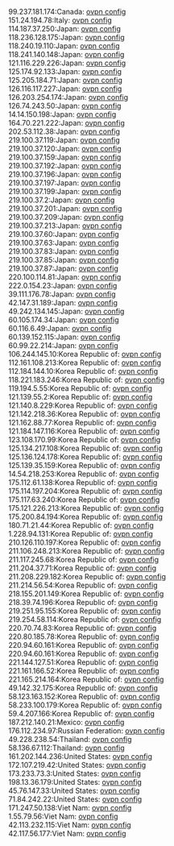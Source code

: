 99.237.181.174:Canada: [ovpn config](vpn/99_237_181_174.ovpn)  
151.24.194.78:Italy: [ovpn config](vpn/151_24_194_78.ovpn)  
114.187.37.250:Japan: [ovpn config](vpn/114_187_37_250.ovpn)  
118.236.128.175:Japan: [ovpn config](vpn/118_236_128_175.ovpn)  
118.240.19.110:Japan: [ovpn config](vpn/118_240_19_110.ovpn)  
118.241.140.148:Japan: [ovpn config](vpn/118_241_140_148.ovpn)  
121.116.229.226:Japan: [ovpn config](vpn/121_116_229_226.ovpn)  
125.174.92.133:Japan: [ovpn config](vpn/125_174_92_133.ovpn)  
125.205.184.71:Japan: [ovpn config](vpn/125_205_184_71.ovpn)  
126.116.117.227:Japan: [ovpn config](vpn/126_116_117_227.ovpn)  
126.203.254.174:Japan: [ovpn config](vpn/126_203_254_174.ovpn)  
126.74.243.50:Japan: [ovpn config](vpn/126_74_243_50.ovpn)  
14.14.150.198:Japan: [ovpn config](vpn/14_14_150_198.ovpn)  
164.70.221.222:Japan: [ovpn config](vpn/164_70_221_222.ovpn)  
202.53.112.38:Japan: [ovpn config](vpn/202_53_112_38.ovpn)  
219.100.37.119:Japan: [ovpn config](vpn/219_100_37_119.ovpn)  
219.100.37.120:Japan: [ovpn config](vpn/219_100_37_120.ovpn)  
219.100.37.159:Japan: [ovpn config](vpn/219_100_37_159.ovpn)  
219.100.37.192:Japan: [ovpn config](vpn/219_100_37_192.ovpn)  
219.100.37.196:Japan: [ovpn config](vpn/219_100_37_196.ovpn)  
219.100.37.197:Japan: [ovpn config](vpn/219_100_37_197.ovpn)  
219.100.37.199:Japan: [ovpn config](vpn/219_100_37_199.ovpn)  
219.100.37.2:Japan: [ovpn config](vpn/219_100_37_2.ovpn)  
219.100.37.201:Japan: [ovpn config](vpn/219_100_37_201.ovpn)  
219.100.37.209:Japan: [ovpn config](vpn/219_100_37_209.ovpn)  
219.100.37.213:Japan: [ovpn config](vpn/219_100_37_213.ovpn)  
219.100.37.60:Japan: [ovpn config](vpn/219_100_37_60.ovpn)  
219.100.37.63:Japan: [ovpn config](vpn/219_100_37_63.ovpn)  
219.100.37.83:Japan: [ovpn config](vpn/219_100_37_83.ovpn)  
219.100.37.85:Japan: [ovpn config](vpn/219_100_37_85.ovpn)  
219.100.37.87:Japan: [ovpn config](vpn/219_100_37_87.ovpn)  
220.100.114.81:Japan: [ovpn config](vpn/220_100_114_81.ovpn)  
222.0.154.23:Japan: [ovpn config](vpn/222_0_154_23.ovpn)  
39.111.176.78:Japan: [ovpn config](vpn/39_111_176_78.ovpn)  
42.147.31.189:Japan: [ovpn config](vpn/42_147_31_189.ovpn)  
49.242.134.145:Japan: [ovpn config](vpn/49_242_134_145.ovpn)  
60.105.174.34:Japan: [ovpn config](vpn/60_105_174_34.ovpn)  
60.116.6.49:Japan: [ovpn config](vpn/60_116_6_49.ovpn)  
60.139.152.115:Japan: [ovpn config](vpn/60_139_152_115.ovpn)  
60.99.22.214:Japan: [ovpn config](vpn/60_99_22_214.ovpn)  
106.244.145.10:Korea Republic of: [ovpn config](vpn/106_244_145_10.ovpn)  
112.161.108.213:Korea Republic of: [ovpn config](vpn/112_161_108_213.ovpn)  
112.184.144.10:Korea Republic of: [ovpn config](vpn/112_184_144_10.ovpn)  
118.221.183.246:Korea Republic of: [ovpn config](vpn/118_221_183_246.ovpn)  
119.194.5.55:Korea Republic of: [ovpn config](vpn/119_194_5_55.ovpn)  
121.139.55.2:Korea Republic of: [ovpn config](vpn/121_139_55_2.ovpn)  
121.140.8.229:Korea Republic of: [ovpn config](vpn/121_140_8_229.ovpn)  
121.142.218.36:Korea Republic of: [ovpn config](vpn/121_142_218_36.ovpn)  
121.162.88.77:Korea Republic of: [ovpn config](vpn/121_162_88_77.ovpn)  
121.184.147.116:Korea Republic of: [ovpn config](vpn/121_184_147_116.ovpn)  
123.108.170.99:Korea Republic of: [ovpn config](vpn/123_108_170_99.ovpn)  
125.134.217.108:Korea Republic of: [ovpn config](vpn/125_134_217_108.ovpn)  
125.136.124.178:Korea Republic of: [ovpn config](vpn/125_136_124_178.ovpn)  
125.139.35.159:Korea Republic of: [ovpn config](vpn/125_139_35_159.ovpn)  
14.54.218.253:Korea Republic of: [ovpn config](vpn/14_54_218_253.ovpn)  
175.112.61.138:Korea Republic of: [ovpn config](vpn/175_112_61_138.ovpn)  
175.114.197.204:Korea Republic of: [ovpn config](vpn/175_114_197_204.ovpn)  
175.117.63.240:Korea Republic of: [ovpn config](vpn/175_117_63_240.ovpn)  
175.121.226.213:Korea Republic of: [ovpn config](vpn/175_121_226_213.ovpn)  
175.200.84.194:Korea Republic of: [ovpn config](vpn/175_200_84_194.ovpn)  
180.71.21.44:Korea Republic of: [ovpn config](vpn/180_71_21_44.ovpn)  
1.228.94.131:Korea Republic of: [ovpn config](vpn/1_228_94_131.ovpn)  
210.126.110.197:Korea Republic of: [ovpn config](vpn/210_126_110_197.ovpn)  
211.106.248.213:Korea Republic of: [ovpn config](vpn/211_106_248_213.ovpn)  
211.117.245.68:Korea Republic of: [ovpn config](vpn/211_117_245_68.ovpn)  
211.204.37.71:Korea Republic of: [ovpn config](vpn/211_204_37_71.ovpn)  
211.208.229.182:Korea Republic of: [ovpn config](vpn/211_208_229_182.ovpn)  
211.214.56.54:Korea Republic of: [ovpn config](vpn/211_214_56_54.ovpn)  
218.155.201.149:Korea Republic of: [ovpn config](vpn/218_155_201_149.ovpn)  
218.39.74.196:Korea Republic of: [ovpn config](vpn/218_39_74_196.ovpn)  
219.251.95.155:Korea Republic of: [ovpn config](vpn/219_251_95_155.ovpn)  
219.254.58.114:Korea Republic of: [ovpn config](vpn/219_254_58_114.ovpn)  
220.70.74.83:Korea Republic of: [ovpn config](vpn/220_70_74_83.ovpn)  
220.80.185.78:Korea Republic of: [ovpn config](vpn/220_80_185_78.ovpn)  
220.94.60.161:Korea Republic of: [ovpn config](vpn/220_94_60_161.ovpn)  
220.94.60.161:Korea Republic of: [ovpn config](vpn/220_94_60_161.ovpn)  
221.144.127.51:Korea Republic of: [ovpn config](vpn/221_144_127_51.ovpn)  
221.161.166.52:Korea Republic of: [ovpn config](vpn/221_161_166_52.ovpn)  
221.165.214.164:Korea Republic of: [ovpn config](vpn/221_165_214_164.ovpn)  
49.142.32.175:Korea Republic of: [ovpn config](vpn/49_142_32_175.ovpn)  
58.123.163.152:Korea Republic of: [ovpn config](vpn/58_123_163_152.ovpn)  
58.233.100.179:Korea Republic of: [ovpn config](vpn/58_233_100_179.ovpn)  
59.4.207.166:Korea Republic of: [ovpn config](vpn/59_4_207_166.ovpn)  
187.212.140.21:Mexico: [ovpn config](vpn/187_212_140_21.ovpn)  
176.112.234.97:Russian Federation: [ovpn config](vpn/176_112_234_97.ovpn)  
49.228.238.54:Thailand: [ovpn config](vpn/49_228_238_54.ovpn)  
58.136.67.112:Thailand: [ovpn config](vpn/58_136_67_112.ovpn)  
161.202.144.236:United States: [ovpn config](vpn/161_202_144_236.ovpn)  
172.107.219.42:United States: [ovpn config](vpn/172_107_219_42.ovpn)  
173.233.73.3:United States: [ovpn config](vpn/173_233_73_3.ovpn)  
198.13.36.179:United States: [ovpn config](vpn/198_13_36_179.ovpn)  
45.76.147.33:United States: [ovpn config](vpn/45_76_147_33.ovpn)  
71.84.242.22:United States: [ovpn config](vpn/71_84_242_22.ovpn)  
171.247.50.138:Viet Nam: [ovpn config](vpn/171_247_50_138.ovpn)  
1.55.79.56:Viet Nam: [ovpn config](vpn/1_55_79_56.ovpn)  
42.113.232.115:Viet Nam: [ovpn config](vpn/42_113_232_115.ovpn)  
42.117.56.177:Viet Nam: [ovpn config](vpn/42_117_56_177.ovpn)  
